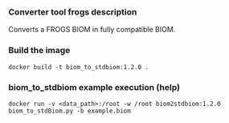 ### Converter tool frogs description ###

Converts a FROGS BIOM in fully compatible BIOM.

### Build the image ###

`docker build -t biom_to_stdbiom:1.2.0 .`

### biom_to_stdbiom example execution (help) ###

`docker run -v <data_path>:/root -w /root biom2stdbiom:1.2.0 biom_to_stdBiom.py -b example.biom`
